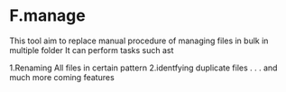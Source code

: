 # F.manage
This tool aim to replace manual procedure of managing files in bulk in multiple folder It can perform tasks such ast

1.Renaming All files in certain pattern
2.identfying duplicate files
.
.
.
and much more coming features

